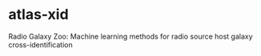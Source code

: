 # atlas-xid
Radio Galaxy Zoo: Machine learning methods for radio source host galaxy cross-identification

